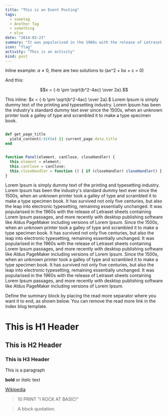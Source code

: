 ```yaml
---
title: "This is an Event Posting"
tags:
  - sometag
  - Another Tag
  - something
  - else
date: "2014-03-23"
summary: "It was popularised in the 1960s with the release of Letraset sheets containing Lorem Ipsum passages, and more recently with desktop publishing software like Aldus PageMaker including versions of Lorem Ipsum."
icon: "flag"
activity: "This is an activity"
kind: post
---
```


Inline example: $a \ne 0$, there are two solutions to \(ax^2 + bx + c = 0\)

And this:

$$x = {-b \pm \sqrt{b^2-4ac} \over 2a}.$$

This inline: $x = {-b \pm \sqrt{b^2-4ac} \over 2a}.$ Lorem Ipsum is simply dummy text of the printing and typesetting industry. Lorem Ipsum has been the industry's standard dummy text ever since the 1500s, when an unknown printer took a galley of type and scrambled it to make a type specimen book.

~~~ ruby

def get_page_title
  yield_content(:title) || current_page.data.title
end

~~~

~~~ javascript

function Panel(element, canClose, closeHandler) {
  this.element = element;
  this.canClose = canClose;
  this.closeHandler = function () { if (closeHandler) closeHandler() };
}

~~~

Lorem Ipsum is simply dummy text of the printing and typesetting industry. Lorem Ipsum has been the industry's standard dummy text ever since the 1500s, when an unknown printer took a galley of type and scrambled it to make a type specimen book. It has survived not only five centuries, but also the leap into electronic typesetting, remaining essentially unchanged. It was popularised in the 1960s with the release of Letraset sheets containing Lorem Ipsum passages, and more recently with desktop publishing software like Aldus PageMaker including versions of Lorem Ipsum. Since the 1500s, when an unknown printer took a galley of type and scrambled it to make a type specimen book. It has survived not only five centuries, but also the leap into electronic typesetting, remaining essentially unchanged. It was popularised in the 1960s with the release of Letraset sheets containing Lorem Ipsum passages, and more recently with desktop publishing software like Aldus PageMaker including versions of Lorem Ipsum. Since the 1500s, when an unknown printer took a galley of type and scrambled it to make a type specimen book. It has survived not only five centuries, but also the leap into electronic typesetting, remaining essentially unchanged. It was popularised in the 1960s with the release of Letraset sheets containing Lorem Ipsum passages, and more recently with desktop publishing software like Aldus PageMaker including versions of Lorem Ipsum.

Define the summary block by placing the read more separator where you want it to end, as shown below. You can remove the read more link in the index blog template.

# This is H1 Header

## This is H2 Header

### This is H3 Header

This is a paragraph

**bold** or *italic* text

[Wikipedia](http://en.wikipedia.org/)


> 10 PRINT "I ROCK AT BASIC!"

> A block quotation.
